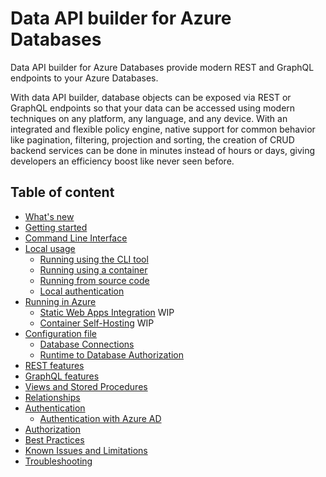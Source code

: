 # Data API builder for Azure Databases

Data API builder for Azure Databases provide modern REST and GraphQL endpoints to your Azure Databases.

With data API builder, database objects can be exposed via REST or GraphQL endpoints so that your data can be accessed using modern techniques on any platform, any language, and any device. With an integrated and flexible policy engine, native support for common behavior like pagination, filtering, projection and sorting, the creation of CRUD backend services can be done in minutes instead of hours or days, giving developers an efficiency boost like never seen before. 

## Table of content

- [What's new](./whats-new.md)
- [Getting started](./getting-started/getting-started.md)
- [Command Line Interface](./dab-cli.md)
- [Local usage](./local-development.md)
  - [Running using the CLI tool](./running-using-dab-cli.md)
  - [Running using a container](./running-using-a-container.md)
  - [Running from source code](./running-from-source-code.md)  
  - [Local authentication](./local-authentication.md)
- [Running in Azure](./running-in-azure.md)
  - [Static Web Apps Integration](./static-web-apps-integration.md) WIP
  - [Container Self-Hosting](./azure-container-self-hosting.md)  WIP
- [Configuration file](./configuration-file.md)
  - [Database Connections](./database-connections.md)
  - [Runtime to Database Authorization](./runtime-to-database-authorization.md)
- [REST features](./rest.md)
- [GraphQL features](./graphql.md)
- [Views and Stored Procedures](./views-and-stored-procedures.md)
- [Relationships](./relationships.md)
- [Authentication](./authentication.md)
  - [Authentication with Azure AD](./authentication-azure-ad.md)
- [Authorization](./authorization.md)
- [Best Practices](./best-practices.md)
- [Known Issues and Limitations](./known-issues.md)
- [Troubleshooting](./troubleshooting.md)
